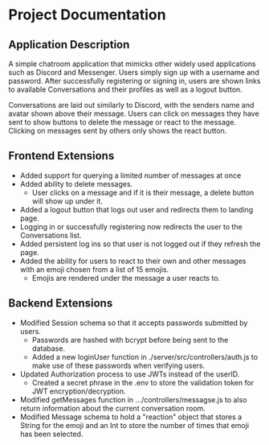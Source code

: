# Project Documentation

## Application Description
A simple chatroom application that mimicks other widely used applications such as Discord and Messenger. Users simply sign up with a username and password. After successfully registering or signing in, users are shown links to available Conversations and their profiles as well as a logout button.

Conversations are laid out similarly to Discord, with the senders name and avatar shown above their message. Users can click on messages they have sent to show buttons to delete the message or react to the message. Clicking on messages sent by others only shows the react button.

## Frontend Extensions
* Added support for querying a limited number of messages at once
* Added ability to delete messages.
    * User clicks on a message and if it is their message, a delete button will show up under it.
* Added a logout button that logs out user and redirects them to landing page.
* Logging in or successfully registering now redirects the user to the Conversations list.
* Added persistent log ins so that user is not logged out if they refresh the page.
* Added the ability for users to react to their own and other messages with an emoji chosen from a list of 15 emojis.
    * Emojis are rendered under the message a user reacts to.

## Backend Extensions
* Modified Session schema so that it accepts passwords submitted by users.
    * Passwords are hashed with bcrypt before being sent to the database.
    * Added a new loginUser function in ./server/src/controllers/auth.js to make use of these passwords when verifying users.
* Updated Authorization process to use JWTs instead of the userID.
    * Created a secret phrase in the .env to store the validation token for JWT encryption/decryption.
* Modified getMessages function in .../controllers/messagse.js to also return information about the current conversation room.
* Modified Message schema to hold a "reaction" object that stores a String for the emoji and an Int to store the number of times that emoji has been selected.